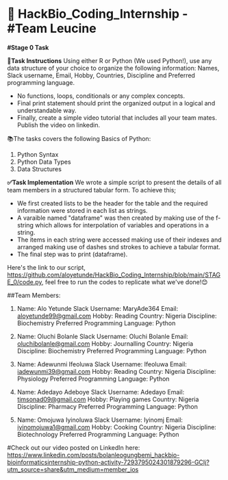 # 🚀 HackBio_Coding_Internship - **#Team Leucine**

**#Stage 0 Task**

📌**Task Instructions**
 Using either R or Python (We used Python!), use any data structure of your choice to organize the following information:
 Names, Slack username, Email, Hobby, Countries, Discipline and Preferred programming language.
 - No functions, loops, conditionals or any complex concepts.
 - Final print statement should print the organized output in a logical and understandable way.
 - Finally, create a simple video tutorial that includes all your team mates. Publish the video on linkedin. 

📚The tasks covers the following Basics of Python:
 1. Python Syntax
 2. Python Data Types
 3. Data Structures

**✅Task Implementation**
We wrote a simple script to present the details of all team members in a structured tabular form. To achieve this; 
- We first created lists to be the header for the table and the required information were stored in each list as strings.
- A varaible named "dataframe" was then created by making use of the f-string which allows for interpolation of variables and operations in a string.
- The items in each string were accessed making use of their indexes and arranged making use of dashes snd strokes to achieve a tabular format.
- The final step was to print (dataframe).

Here's the link to our script, https://github.com/aloyetunde/HackBio_Coding_Internship/blob/main/STAGE_0/code.py, feel free to run the codes to replicate what we've done!😊

##Team Members:

1. Name: Alo Yetunde
Slack Username: MaryAde364
Email: aloyetunde99@gmail.com
Hobby: Reading
Country: Nigeria
Discipline: Biochemistry
Preferred Programming Language: Python

2. Name: Oluchi Bolanle
Slack Username: Oluchi Bolanle
Email: oluchibolanle@gmail.com
Hobby: Journalling
Country: Nigeria
Discipline: Biochemistry
Preferred Programming Language: Python

3. Name: Adewunmi Ifeoluwa
Slack Username: Ifeoluwa
Email: iadewunmi39@gmail.com
Hobby: Reading
Country: Nigeria
Discipline: Physiology
Preferred Programming Language: Python

4. Name: Adedayo Adeboye
Slack Username: Adedayo
Email: timsonad09@gmail.com
Hobby: Playing games
Country: Nigeria
Discipline: Pharmacy
Preferred Programming Language: Python

5. Name: Omojuwa Iyinoluwa
Slack Username: Iyinomj
Email: iyinomojuwa1@gmail.com
Hobby: Cooking
Country: Nigeria
Discipline: Biotechnology
Preferred Programming Language: Python

#Check out our video posted on LinkedIn here: https://www.linkedin.com/posts/bolanleogungbemi_hackbio-bioinformaticsinternship-python-activity-7293795024301879296-GCIj?utm_source=share&utm_medium=member_ios
